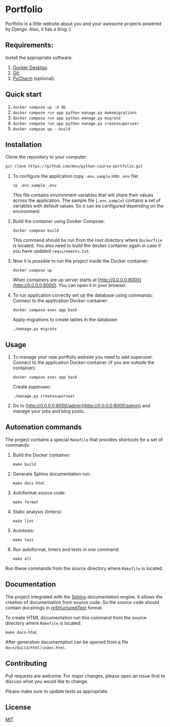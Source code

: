 # Portfolio 

Portfolio is a little website about you and your awesome projects powered by Django. Also, it has a blog :)

## Requirements:

Install the appropriate software:

1. [Docker Desktop](https://www.docker.com).
2. [Git](https://github.com/git-guides/install-git).
3. [PyCharm](https://www.jetbrains.com/ru-ru/pycharm/download) (optional).

## Quick start
1. `docker compose up -d db`
2. `docker compose run app python manage.py makemigrations`
3. `docker compose run app python manage.py migrate`
4. `docker compose run app python manage.py createsuperuser`
5. `docker compose up --build`

## Installation

Clone the repository to your computer:
```bash
git clone https://github.com/mnv/python-course-portfolio.git
```

1. To configure the application copy `.env.sample` into `.env` file:
    ```shell
    cp .env.sample .env
    ```
   
    This file contains environment variables that will share their values across the application.
    The sample file (`.env.sample`) contains a set of variables with default values. 
    So it can be configured depending on the environment.

2. Build the container using Docker Compose:
    ```shell
    docker compose build
    ```
    This command should be run from the root directory where `Dockerfile` is located.
    You also need to build the docker container again in case if you have updated `requirements.txt`.
   
3. Now it is possible to run the project inside the Docker container:
    ```shell
    docker compose up
    ```
   When containers are up server starts at [http://0.0.0.0:8000](http://0.0.0.0:8000). You can open it in your browser.

4. To run application correctly set up the database using commands:
    Connect to the application Docker-container:
    ```shell
    docker compose exec app bash
    ```
   Apply migrations to create tables in the database:
    ```shell
    ./manage.py migrate
    ```

## Usage

1. To manage your new portfolio website you need to add superuser.
    Connect to the application Docker-container (if you are outside the container):
    ```shell
    docker compose exec app bash
    ```
   Create superuser:
    ```shell
    ./manage.py createsuperuser
    ```
2. Go to [http://0.0.0.0:8000/admin](http://0.0.0.0:8000/admin) and manage your jobs and blog posts.

## Automation commands

The project contains a special `Makefile` that provides shortcuts for a set of commands:
1. Build the Docker container:
    ```shell
    make build
    ```

2. Generate Sphinx documentation run:
    ```shell
    make docs-html
    ```

3. Autoformat source code:
    ```shell
    make format
    ```

4. Static analysis (linters):
    ```shell
    make lint
    ```

5. Autotests:
    ```shell
    make test
    ```

6. Run autoformat, linters and tests in one command:
    ```shell
    make all
    ```

Run these commands from the source directory where `Makefile` is located.

## Documentation

The project integrated with the [Sphinx](https://www.sphinx-doc.org/en/master/) documentation engine. 
It allows the creation of documentation from source code. 
So the source code should contain docstrings in [reStructuredText](https://docutils.sourceforge.io/rst.html) format.

To create HTML documentation run this command from the source directory where `Makefile` is located:
```shell
make docs-html
```

After generation documentation can be opened from a file `docs/build/html/index.html`.

## Contributing
Pull requests are welcome. For major changes, please open an issue first to discuss what you would like to change.

Please make sure to update tests as appropriate.

## License
[MIT](https://choosealicense.com/licenses/mit/)
